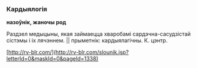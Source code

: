 ### Кардыялогія
**назоўнік, жаночы род**

Раздзел медыцыны, якая займаецца хваробамі сардэчна-сасудзістай сістэмы і іх лячэннем. || прыметнік: кардыялагічны. К. цэнтр.

<a rel="author">[http://rv-blr.com/](http://rv-blr.com/slounik.jsp?letterId=0&maskId=0&pageId=1338)</a>
